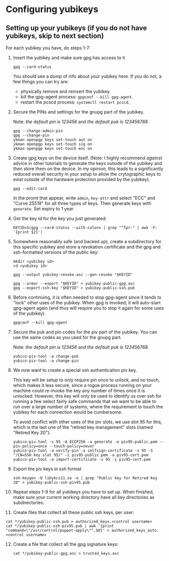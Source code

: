 # Configuring yubikeys

## Setting up your yubikeys (if you do not have yubikeys, skip to next section)

For each yubikey you have, do steps 1-7:

1. Insert the yubikey and make sure gpg has access to it
   ```
   gpg --card-status
   ```
   You should see a dump of info about your yubikey here.
   If you do not, a few things you can try are:
   
   * physically remove and reinsert the yubikey.
   * kill the gpg-agent process: `gpgconf --kill gpg-agent`.
   * restart the pcscd process: `systemctl restart pcscd`.

2. Secure the PINs and settings for the gnupg part of the yubikey.

   Note: *the default pin is 123456* and *the default puk is 123456768*.
   ```
   gpg --change-admin-pin
   gpg --change-pin
   ykman openpgp keys set-touch aut on
   ykman openpgp keys set-touch sig on
   ykman openpgp keys set-touch enc on
   ```

3. Create gpg keys on the device itself.
   (Note: I highly recommend *against* advice in other tutorials to generate the keys outside of the yubikey and then store them on the device.
   In my opinion, this leads to a significantly reduced overall security in your setup to allow the crytographic keys to exist outside of the hardware protection provided by the yubikey).
   ```
   gpg --edit-card
   ```
   In the promt that appear, write `admin`, `key-attr` and select "ECC" and "Curve 25519" for all three types of keys. Then generate keys with `generate`.
   Set expiry to 1 year.

4. Get the key id for the key you just generated:
   ```
   KEYID=$(gpg --card-status --with-colons | grep "^fpr:" | awk -F: '{print $2}')
   ```

5. Somewhere reasonably safe (and backed up), create a subdirectory for this specific yubikey and store a revokation certificate and the gpg and ssh-formatted versions of the public key:
   ```
   mkdir <yubikey id>
   cd <yubikey id>

   gpg --output yubikey-revoke.asc --gen-revoke "$KEYID"

   gpg --armor --export "$KEYID" > yubikey-public-gpg.asc
   gpg --export-ssh-key "$KEYID" > yubikey-public-ssh.pub
   ```

6. Before continuing, it is often needed to stop gpg-agent since it tends to "lock" other uses of the yubikey.
   When gpg is invoked, it will auto-start gpg-agent again (and thus will require you to stop it again for some uses of the yubikey).
   ```
   gpgconf --kill gpg-agent
   ```

7. Secure the puk and pin codes for the piv part of the yubikey.
   You can use the same codes as you used for the gnupg part.

   Note: *the default pin is 123456* and *the default puk is 123456768*.
   ```
   yubico-piv-tool -a change-puk
   yubico-piv-tool -a change-pin
   ```

8. We now want to create a special ssh authentication piv key.

   This key will be setup to only require pin once to unlock, and no touch, which makes it less secure, since a rogue process running on your machine could re-invoke the key any number of times once it is unlocked.
   However, this key will only be used to identify us over ssh for running a few select fairly safe commands that we want to be able to run over a large number of systems, where the requirement to touch the yubikey for each connection would be cumbersome.

   To avoid conflict with other uses of the piv slots, we use slot 95 for this, which is the last one of the "retired key management" slots (named "Retired Key 20").
   ```
   yubico-piv-tool -s 95 -A ECCP256 -a generate -o piv95-public.pem --pin-policy=once --touch-policy=never
   yubico-piv-tool -a verify-pin -a selfsign-certificate -s 95 -S "/CN=SSH key slot 95/" -i piv95-public.pem -o piv95-cert.pem
   yubico-piv-tool -a import-certificate -s 95 -i piv95-cert.pem
   ```

9. Export the piv keys in ssh format
   ```
   ssh-keygen -D libykcs11.so -e | grep "Public key for Retired Key 20" > yubikey-public-ssh-piv95.pub
   ```
   
10. Repeat steps 1-9 for all yubikeys you have to set up.
   When finished, make sure your current working directory have all key directories as subdirectories.

11. Create files that collect all these public ssh keys, per user:
   ```
   cat */yubikey-public-ssh.pub > authorized_keys.<control username>
   cat */yubikey-public-ssh-piv95.pub | awk '{print "command=\"/usr/control/puppet-apply\"",$0}' > authorized_keys_auto.<control username>
   ```

12. Create a file that collect all the gpg signature keys:
    ```
    cat */yubikey-public-gpg.asc > trusted_keys.asc
    ```
